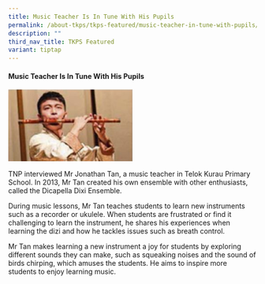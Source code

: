 ```yaml
---
title: Music Teacher Is In Tune With His Pupils
permalink: /about-tkps/tkps-featured/music-teacher-in-tune-with-pupils/
description: ""
third_nav_title: TKPS Featured
variant: tiptap
---
```

<h4><strong>Music Teacher Is In Tune With His Pupils</strong></h4>
<p></p>
<div class="isomer-image-wrapper">
<img style="width: 50%;" height="auto" width="100%" alt="" src="/images/tkpsfeatured1.png">
</div>
<p>TNP interviewed Mr Jonathan Tan, a music teacher in Telok Kurau Primary
School. In 2013, Mr Tan created his own ensemble with other enthusiasts,
called the Dicapella Dixi Ensemble.</p>
<p></p>
<p>During music lessons, Mr Tan teaches students to learn new instruments
such as a recorder or ukulele. When students are frustrated or find it
challenging to learn the instrument, he shares his experiences when learning
the dizi and how he tackles issues such as breath control.</p>
<p></p>
<p>Mr Tan makes learning a new instrument a joy for students by exploring
different sounds they can make, such as squeaking noises and the sound
of birds chirping, which amuses the students. He aims to inspire more students
to enjoy learning music.</p>
